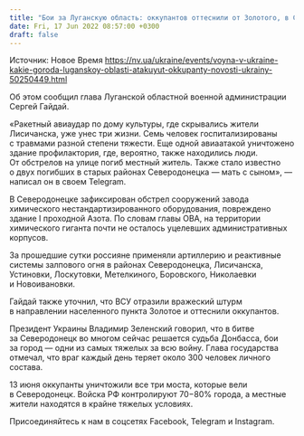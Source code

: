 ```yaml
---
title: "Бои за Луганскую область: оккупантов оттеснили от Золотого, в Северодонецке и Лисичанске за сутки шесть погибших — глава ОВА"
date: Fri, 17 Jun 2022 08:57:00 +0300
draft: false
---
```

Источник: Новое Время https://nv.ua/ukraine/events/voyna-v-ukraine-kakie-goroda-luganskoy-oblasti-atakuyut-okkupanty-novosti-ukrainy-50250449.html


 Об этом сообщил глава Луганской областной военной администрации Сергей Гайдай.

«Ракетный авиаудар по дому культуры, где скрывались жители Лисичанска, уже унес три жизни. Семь человек госпитализированы с травмами разной степени тяжести. Еще одной авиаатакой уничтожено здание профилактория, где, вероятно, также находились люди. От обстрелов на улице погиб местный житель. Также стало известно о двух погибших в старых районах Северодонецка — мать с сыном», — написал он в своем Telegram.

В Северодонецке зафиксирован обстрел сооружений завода химического нестандартизированного оборудования, повреждено здание I проходной Азота. По словам главы ОВА, на территории химического гиганта почти не осталось уцелевших административных корпусов.

За прошедшие сутки россияне применяли артиллерию и реактивные системы залпового огня в районах Северодонецка, Лисичанска, Устиновки, Лоскутовки, Метелкиного, Боровского, Николаевки и Новоивановки.

Гайдай также уточнил, что ВСУ отразили вражеский штурм в направлении населенного пункта Золотое и оттеснили оккупантов.

Президент Украины Владимир Зеленский говорил, что в битве за Северодонецк во многом сейчас решается судьба Донбасса, бои за город — одни из самых тяжелых за всю войну. Глава государства отмечал, что враг каждый день теряет около 300 человек личного состава.

13 июня оккупанты уничтожили все три моста, которые вели в Северодонецк. Войска РФ контролируют 70−80% города, а местные жители находятся в крайне тяжелых условиях.

Присоединяйтесь к нам в соцсетях Facebook, Telegram и Instagram.
